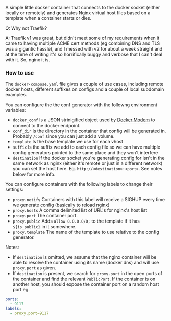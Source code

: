 A simple little docker container that connects to the docker socket (either locally or remotely) and generates Nginx virtual host files based on a template when a container starts or dies.

Q: Why not Traefik?

A: Traefik v1 was great, but didn't meet some of my requirements when it came to having multiple ACME cert methods (eg combining DNS and TLS was a gigantic hassle), and I messed with v2 for about a week straight and at the time of writing it's so horrifically buggy and verbose that I can't deal with it. So, nginx it is.

### How to use
The `docker-compose.yaml` file gives a couple of use cases, including remote docker hosts, different suffixes on configs and a couple of local subdomain examples.

You can configure the the conf generator with the followng environment variables:

* `docker_conf` Is a JSON strinigified object used by [Docker Modem](https://www.npmjs.com/package/docker-modem) to connect to the docker endpoint.
* `conf_dir` Is the directory in the container that config will be generated in. Probably `/conf` since you can just add a volume.
* `template` Is the base template we use for each vhost
* `suffix` Is the suffix we add to each config file so we can have multiple config generators pointed to the same place and they won't interfere
* `destination` If the docker socket you're generating config for isn't in the same network as nginx (either it's remote or just in a different network) you can set the host here. Eg. `http://<destination>:<port>`. See notes below for more info.

You can configure containers with the following labels to change their settings:

* `proxy.notify` Containers with this label will receive a SIGHUP every time we generate config (basically to reload nginx)
* `proxy.hosts` A comma delimited list of URL's for nginx's host list
* `proxy.port` The container port.
* `proxy.public` Adds `allow 0.0.0.0/0;` to the template if it has `${is_public}` in it somewhere.
* `proxy.template` The name of the template to use relative to the config generator.

Notes:
* If `destination` is omitted, we assume that the nginx container will be able to resolve the container using its name (docker dns) and will use `proxy.port` as given.
* If `destination` is present, we search for `proxy.port` in the open ports of the container and find the relevant `PublicPort`. If the container is on another host, you should expose the container port on a random host port eg.
```yaml
ports:
  - 9117
labels:
  - proxy.port=9117
```
